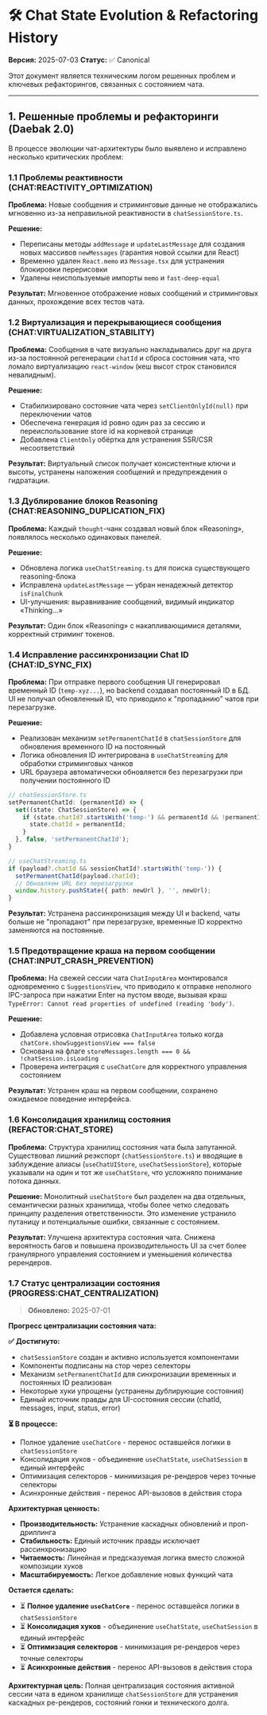 # 🛠️ Chat State Evolution & Refactoring History

**Версия:** 2025-07-03 **Статус:** ✅ Canonical

Этот документ является техническим логом решенных проблем и ключевых рефакторингов, связанных с состоянием чата.

---

## 1. Решенные проблемы и рефакторинги (Daebak 2.0)

В процессе эволюции чат-архитектуры было выявлено и исправлено несколько критических проблем:

### 1.1 Проблемы реактивности (CHAT:REACTIVITY_OPTIMIZATION)

**Проблема:** Новые сообщения и стриминговые данные не отображались мгновенно из-за неправильной реактивности в `chatSessionStore.ts`.

**Решение:**

- Переписаны методы `addMessage` и `updateLastMessage` для создания новых массивов `newMessages` (гарантия новой ссылки для React)
- Временно удален `React.memo` из `Message.tsx` для устранения блокировки перерисовки
- Удалены неиспользуемые импорты `memo` и `fast-deep-equal`

**Результат:** Мгновенное отображение новых сообщений и стриминговых данных, прохождение всех тестов чата.

### 1.2 Виртуализация и перекрывающиеся сообщения (CHAT:VIRTUALIZATION_STABILITY)

**Проблема:** Сообщения в чате визуально накладывались друг на друга из-за постоянной регенерации `chatId` и сброса состояния чата, что ломало виртуализацию `react-window` (кеш высот строк становился невалидным).

**Решение:**

- Стабилизировано состояние чата через `setClientOnlyId(null)` при переключении чатов
- Обеспечена генерация id ровно один раз за сессию и переиспользование store id на корневой странице
- Добавлена `ClientOnly` обёртка для устранения SSR/CSR несоответствий

**Результат:** Виртуальный список получает консистентные ключи и высоты, устранены наложения сообщений и предупреждения о гидратации.

### 1.3 Дублирование блоков Reasoning (CHAT:REASONING_DUPLICATION_FIX)

**Проблема:** Каждый `thought`-чанк создавал новый блок «Reasoning», появлялось несколько одинаковых панелей.

**Решение:**

- Обновлена логика `useChatStreaming.ts` для поиска существующего reasoning-блока
- Исправлена `updateLastMessage` — убран ненадежный детектор `isFinalChunk`
- UI-улучшения: выравнивание сообщений, видимый индикатор «Thinking…»

**Результат:** Один блок «Reasoning» с накапливающимися деталями, корректный стриминг токенов.

### 1.4 Исправление рассинхронизации Chat ID (CHAT:ID_SYNC_FIX)

**Проблема:** При отправке первого сообщения UI генерировал временный ID (`temp-xyz...`), но backend создавал постоянный ID в БД. UI не получал обновленный ID, что приводило к "пропаданию" чатов при перезагрузке.

**Решение:**

- Реализован механизм `setPermanentChatId` в `chatSessionStore` для обновления временного ID на постоянный
- Логика обновления ID интегрирована в `useChatStreaming` для обработки стриминговых чанков
- URL браузера автоматически обновляется без перезагрузки при получении постоянного ID

```typescript
// chatSessionStore.ts
setPermanentChatId: (permanentId) => {
  set((state: ChatSessionStore) => {
    if (state.chatId?.startsWith('temp-') && permanentId && !permanentId.startsWith('temp-')) {
      state.chatId = permanentId;
    }
  }, false, 'setPermanentChatId');
}

// useChatStreaming.ts  
if (payload?.chatId && sessionChatId?.startsWith('temp-')) {
  setPermanentChatId(payload.chatId);
  // Обновляем URL без перезагрузки
  window.history.pushState({ path: newUrl }, '', newUrl);
}
```

**Результат:** Устранена рассинхронизация между UI и backend, чаты больше не "пропадают" при перезагрузке, временные ID корректно заменяются на постоянные.

### 1.5 Предотвращение краша на первом сообщении (CHAT:INPUT_CRASH_PREVENTION)

**Проблема:** На свежей сессии чата `ChatInputArea` монтировался одновременно с `SuggestionsView`, что приводило к отправке неполного IPC-запроса при нажатии Enter на пустом вводе, вызывая краш `TypeError: Cannot read properties of undefined (reading 'body')`.

**Решение:**

- Добавлена условная отрисовка `ChatInputArea` только когда `chatCore.showSuggestionsView === false`
- Основана на флаге `storeMessages.length === 0 && !chatSession.isLoading`
- Проверена интеграция с `useChatCore` для корректного управления состоянием

**Результат:** Устранен краш на первом сообщении, сохранено ожидаемое поведение интерфейса.

### 1.6 Консолидация хранилищ состояния (REFACTOR:CHAT_STORE)

**Проблема:** Структура хранилищ состояния чата была запутанной. Существовал лишний реэкспорт (`chatSessionStore.ts`) и вводящие в заблуждение алиасы (`useChatUIStore`, `useChatSessionStore`), которые указывали на один и тот же `useChatStore`, что усложняло понимание потока данных.

**Решение:** Монолитный `useChatStore` был разделен на два отдельных, семантически разных хранилища, чтобы более четко следовать принципу разделения ответственности. Это изменение устранило путаницу и потенциальные ошибки, связанные с состоянием.

**Результат:** Улучшена архитектура состояния чата. Снижена вероятность багов и повышена производительность UI за счет более гранулярного управления состоянием и уменьшения количества ререндеров.

### 1.7 Статус централизации состояния (PROGRESS:CHAT_CENTRALIZATION)

> **Обновлено:** 2025-07-01

**Прогресс централизации состояния чата:**

**✅ Достигнуто:**
- `chatSessionStore` создан и активно используется компонентами
- Компоненты подписаны на стор через селекторы
- Механизм `setPermanentChatId` для синхронизации временных и постоянных ID реализован
- Некоторые хуки упрощены (устранены дублирующие состояния)
- Единый источник правды для UI-состояния сессии (chatId, messages, input, status, error)

**⏳ В процессе:**
- Полное удаление `useChatCore` - перенос оставшейся логики в `chatSessionStore`
- Консолидация хуков - объединение `useChatState`, `useChatSession` в единый интерфейс
- Оптимизация селекторов - минимизация ре-рендеров через точные селекторы
- Асинхронные действия - перенос API-вызовов в действия стора

**Архитектурная ценность:**
- **Производительность:** Устранение каскадных обновлений и проп-дриллинга
- **Стабильность:** Единый источник правды исключает рассинхронизацию
- **Читаемость:** Линейная и предсказуемая логика вместо сложной композиции хуков
- **Масштабируемость:** Легкое добавление новых функций чата

**Остается сделать:**
- ⏳ **Полное удаление `useChatCore`** - перенос оставшейся логики в `chatSessionStore`
- ⏳ **Консолидация хуков** - объединение `useChatState`, `useChatSession` в единый интерфейс
- ⏳ **Оптимизация селекторов** - минимизация ре-рендеров через точные селекторы
- ⏳ **Асинхронные действия** - перенос API-вызовов в действия стора

**Архитектурная цель:** Полная централизация состояния активной сессии чата в едином хранилище `chatSessionStore` для устранения каскадных ре-рендеров, состояний гонки и технического долга. 